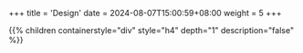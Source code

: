 +++
title = 'Design'
date = 2024-08-07T15:00:59+08:00
weight = 5
+++


{{% children containerstyle="div" style="h4" depth="1" description="false" %}}
